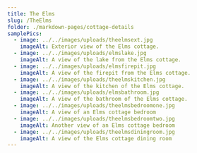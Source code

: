 ```yaml
---
title: The Elms
slug: /TheElms
folder: ./markdown-pages/cottage-details
samplePics:
  - image: ../../images/uploads/theelmsext.jpg
    imageAlt: Exterior view of the Elms cottage.
  - image: ../../images/uploads/elmslake.jpg
    imageAlt: A view of the lake from the Elms cottage.
  - image: ../../images/uploads/elmsfirepit.jpg
    imageAlt: A view of the firepit from the Elms cottage.
  - image: ../../images/uploads/theelmskitchen.jpg
    imageAlt: A view of the kitchen of the Elms cottage.
  - image: ../../images/uploads/elmsbathroom.jpg
    imageAlt: A view of the bathroom of the Elms cottage.
  - image: ../../images/uploads/theelmsbedroomone.jpg
    imageAlt: A view of an Elms cottage bedroom
  - image: ../../images/uploads/theelmsbedroomtwo.jpg
    imageAlt: Another view of an Elms cottage bedroom
  - image: ../../images/uploads/theelmsdiningroom.jpg
    imageAlt: A view of the Elms cottage dining room
---
```

